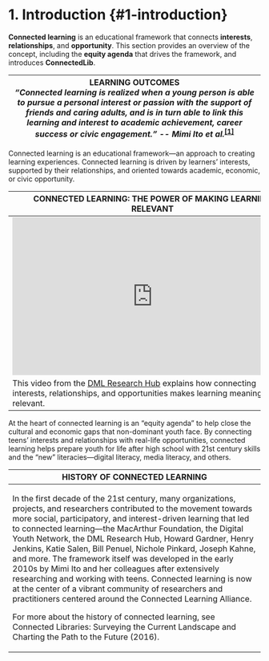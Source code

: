 # 1\. Introduction {#1-introduction}

**Connected learning** is an educational framework that connects **interests**, **relationships**, and **opportunity**. This section provides an overview of the concept, including the **equity agenda** that drives the framework, and introduces **ConnectedLib**.

| **LEARNING OUTCOMES**<br/> **_“Connected learning is realized when a young person is able to pursue a personal interest or passion with the support of friends and caring adults, and is in turn able to link this learning and interest to academic achievement, career success or civic engagement.”  --  Mimi  Ito  et al._**<sup id="927781289720140-footnote-ref-1"><a href="#927781289720140-footnote-1">[1]</a></sup> |
| --- |

Connected learning is an educational framework—an approach to creating learning experiences. Connected learning is driven by learners’ interests, supported by their relationships, and oriented towards academic, economic, or civic opportunity.

| **CONNECTED LEARNING: THE POWER OF MAKING LEARNING RELEVANT** |
| --- |
|<iframe width="560" height="315" src="https://www.youtube.com/embed/TH6gH6lMDD8?rel=0" frameborder="0" allow="autoplay; encrypted-media" allowfullscreen></iframe>|
|This video from the <a href="https://dmlhub.net/">DML Research Hub</a> explains how connecting interests, relationships, and opportunities makes learning meaningful and relevant. |

At the heart of connected learning is an “equity agenda” to help close the cultural and economic gaps that non-dominant youth face. By connecting teens’ interests and relationships with real-life opportunities, connected learning helps prepare youth for life after high school with 21st century skills and the “new” literacies—digital literacy, media literacy, and others.

| **HISTORY OF CONNECTED LEARNING** |
| --- |
|<p>In the first decade of the 21st century, many organizations, projects, and researchers contributed to the movement towards more social, participatory, and interest-driven learning that led to connected learning—the MacArthur Foundation, the Digital Youth Network, the DML Research Hub, Howard Gardner, Henry Jenkins, Katie Salen, Bill Penuel, Nichole Pinkard, Joseph Kahne, and more. The framework itself was developed in the early 2010s by Mimi Ito and her colleagues after extensively researching and working with teens. Connected learning is now at the center of a vibrant community of researchers and practitioners centered around the Connected Learning Alliance.</p> <p>For more about the history of connected learning, see Connected Libraries: Surveying the Current Landscape and Charting the Path to the Future (2016).</p>|

[^1]: Ito, Mizuko, Kris Gutiérrez, Sonia Livingstone, Bill Penuel, Jean Rhodes, Katie Salen, Juliet Schor, Julian Sefton-Green, and S. Craig Watkins. Connected Learning: An Agenda for Research and Design. Irvine, CA: Digital Media and Learning Research Hub, 2013, 4\.